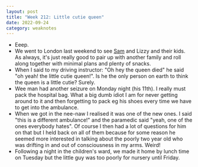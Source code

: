 ```yaml
---
layout: post
title: "Week 212: Little cutie queen"
date: 2022-09-24
category: weaknotes
---
```

* Eeep.
* We went to London last weekend to see [Sam](https://www.notion.so/Samuel-Crosland-s-weeknotes-5f821be8fb604b7bbb5d787fe7dc3988) and Lizzy and their kids. As always, it's just really good to pair up with another family and roll along together with minimal plans and plenty of snacks.
* When I said to my driving instructor: "Oh hey the queen died" he said "oh yeah! the little cutie queen!". Is he the only person on earth to think the queen is a little cutie? Surely.
* Wee man had another seizure on Monday night (his 11th). I really must pack the hospital bag. What a big dumb idiot I am for never getting around to it and then forgetting to pack eg his shoes every time we have to get into the ambulance.
* When we got in the nee-naw I realised it was one of the new ones. I said "this is a different ambulance!" and the paramedic said "yeah, one of the ones everybody hates". Of course I then had a lot of questions for him on that but I held back on all of them because for some reason he seemed more interested in talking about the poorly two year old who was drifting in and out of consciousness in my arms. Weird!
* Following a night in the children's ward, we made it home by lunch time on Tuesday but the little guy was too poorly for nursery until Friday.
